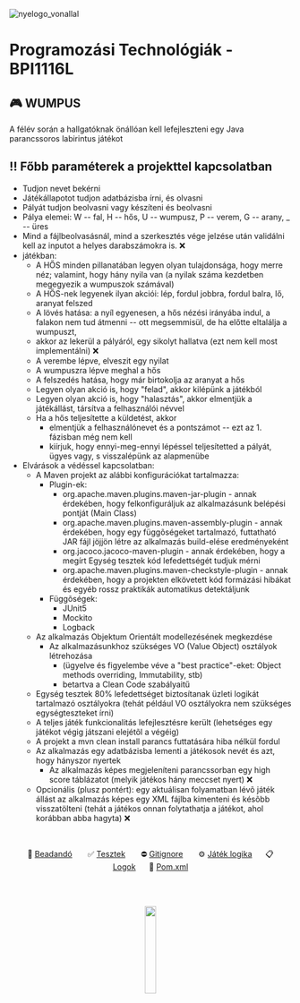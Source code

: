 
![nyelogo_vonallal](https://github.com/vellt/rft/assets/61885011/6785177f-835d-4d23-ad74-198c7a76ac96)


# Programozási Technológiák - BPI1116L

## 🎮 WUMPUS
A félév során a hallgatóknak önállóan kell lefejleszteni egy Java parancssoros labirintus játékot

## ‼️ Főbb paraméterek a projekttel kapcsolatban
- Tudjon nevet bekérni
- Játékállapotot tudjon adatbázisba írni, és olvasni
- Pályát tudjon beolvasni vagy készíteni és beolvasni
- Pálya elemei: W -- fal, H -- hős, U -- wumpusz, P -- verem, G -- arany, _ -- üres
- Mind a fájlbeolvasásnál, mind a szerkesztés vége jelzése után validálni kell az inputot a helyes darabszámokra is. ❌
- játékban:
  - A HŐS minden pillanatában legyen olyan tulajdonsága, hogy merre néz; valamint, hogy hány nyila van (a nyilak száma kezdetben megegyezik a wumpuszok számával)
  - A HŐS-nek legyenek ilyan akciói: lép, fordul jobbra, fordul balra, lő, aranyat felszed
  - A lövés hatása: a nyíl egyenesen, a hős nézési irányába indul, a falakon nem tud átmenni -- ott megsemmisül, de ha előtte eltalálja a wumpuszt,
  - akkor az lekerül a pályáról, egy sikolyt hallatva (ezt nem kell most implementálni) ❌
  - A verembe lépve, elveszit egy nyilat
  - A wumpuszra lépve meghal a hős
  - A felszedés hatása, hogy már birtokolja az aranyat a hős
  - Legyen olyan akció is, hogy "felad", akkor kilépünk a játékból
  - Legyen olyan akció is, hogy "halasztás", akkor elmentjük a játékállást, társítva a felhasználói névvel
  - Ha a hős teljesítette a küldetést, akkor
    - elmentjük a felhasználónevet és a pontszámot -- ezt az 1. fázisban még nem kell
    - kiírjuk, hogy ennyi-meg-ennyi lépéssel teljesítetted a pályát, ügyes vagy, s visszalépünk az alapmenübe
- Elvárások a védéssel kapcsolatban:
  - A Maven projekt az alábbi konfigurációkat tartalmazza:
    - Plugin-ek:
      - org.apache.maven.plugins.maven-jar-plugin - annak érdekében, hogy felkonfiguráljuk az alkalmazásunk belépési pontját (Main Class)
      - org.apache.maven.plugins.maven-assembly-plugin - annak érdekében, hogy egy függõségeket tartalmazó, futtatható JAR fájl jöjjön létre az alkalmazás build-elése eredményeként
      - org.jacoco.jacoco-maven-plugin - annak érdekében, hogy a megírt Egység tesztek kód lefedettségét tudjuk mérni
      - org.apache.maven.plugins.maven-checkstyle-plugin - annak érdekében, hogy a projekten elkövetett kód formázási hibákat és egyéb rossz praktikák automatikus detektáljunk
    - Függõségek:
      - JUnit5
      - Mockito
      - Logback
  - Az alkalmazás Objektum Orientált modellezésének megkezdése
    - Az alkalmazásunkhoz szükséges VO (Value Object) osztályok létrehozása
      - (ügyelve és figyelembe véve a "best practice"-eket: Object methods overriding, Immutability, stb)
      - betartva a Clean Code szabályaitű
  - Egység tesztek 80% lefedettséget biztosítanak üzleti logikát tartalmazó osztályokra (tehát például VO osztályokra nem szükséges egységteszteket írni)
  - A teljes játék funkcionalitás lefejlesztésre került (lehetséges egy játékot végig játszani elejétõl a végéig)
  - A projekt a mvn clean install parancs futtatására hiba nélkül fordul
  - Az alkalmazás egy adatbázisba lementi a játékosok nevét és azt, hogy hányszor nyertek
    - Az alkalmazás képes megjeleníteni parancssorban egy high score táblázatot (melyik játékos hány meccset nyert) ❌
  - Opcionális (plusz pontért): egy aktuálisan folyamatban lévõ játék állást az alkalmazás képes egy XML fájlba kimenteni és késõbb visszatölteni (tehát a játékos onnan folytathatja a játékot, ahol korábban abba hagyta) ❌
<br>

<p align="center">
 📝 <a href="https://github.com/vellt/wumpus/blob/master/tervezesimintak.md" target="_blank">Beadandó</a> &nbsp&nbsp&nbsp&nbsp&nbsp
 ✅ <a href="https://github.com/vellt/wumpus/blob/master/src/test/java/hu/nye/progtech/gamelogic/WumpusLogicTest.java" target="_blank">Tesztek</a> &nbsp&nbsp&nbsp&nbsp&nbsp
 ⛔ <a href="https://github.com/vellt/wumpus/blob/master/.gitignore" target="_blank">Gitignore</a> &nbsp&nbsp&nbsp&nbsp&nbsp
 ⚙️ <a href="https://github.com/vellt/wumpus/tree/master/src/main/java/hu/nye/progtech" target="_blank">Játék logika</a>&nbsp&nbsp&nbsp&nbsp&nbsp
 📋 <a href="https://github.com/vellt/wumpus/blob/master/wumpus.log" target="_blank">Logok</a>&nbsp&nbsp&nbsp&nbsp&nbsp
 📌 <a href="https://github.com/vellt/wumpus/blob/master/pom.xml" target="_blank">Pom.xml</a>
 
</p>

<br>
<br>


<p align="center">
  <img align="center" src= 'https://github.com/vellt/rft/assets/61885011/6f3f64c5-d96e-4800-8179-ea5076484cd0' width='20%' >
</p>

<br>
